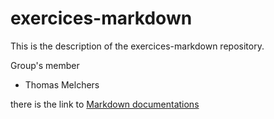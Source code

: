 # exercices-markdown

This is the description of the exercices-markdown repository. 

Group's member
- Thomas Melchers

there is the link to [Markdown documentations](https://github.com/thomasmelchers/exercices-markdown/edit/main/MarkDown.md)
